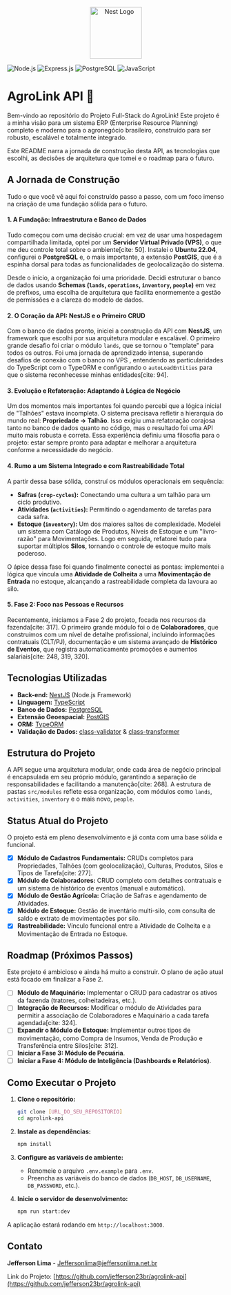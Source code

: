 <p align="center">
  <a href="http://nestjs.com/" target="blank"><img src="https://nestjs.com/img/logo-small.svg" width="120" alt="Nest Logo" /></a>
</p>

![Node.js](https://img.shields.io/badge/Node.js-43853D?style=for-the-badge&logo=node.js&logoColor=white)
![Express.js](https://img.shields.io/badge/Express.js-000000?style=for-the-badge&logo=express&logoColor=white)
![PostgreSQL](https://img.shields.io/badge/PostgreSQL-316192?style=for-the-badge&logo=postgresql&logoColor=white)
![JavaScript](https://img.shields.io/badge/JavaScript-F7DF1E?style=for-the-badge&logo=javascript&logoColor=black)

# AgroLink API 🌾

Bem-vindo ao repositório do Projeto Full-Stack do AgroLink! Este projeto é a minha visão para um sistema ERP (Enterprise Resource Planning) completo e moderno para o agronegócio brasileiro, construído para ser robusto, escalável e totalmente integrado.

Este README narra a jornada de construção desta API, as tecnologias que escolhi, as decisões de arquitetura que tomei e o roadmap para o futuro.

## A Jornada de Construção

Tudo o que você vê aqui foi construído passo a passo, com um foco imenso na criação de uma fundação sólida para o futuro.

#### 1. A Fundação: Infraestrutura e Banco de Dados
Tudo começou com uma decisão crucial: em vez de usar uma hospedagem compartilhada limitada, optei por um **Servidor Virtual Privado (VPS)**, o que me deu controle total sobre o ambiente[cite: 50]. Instalei o **Ubuntu 22.04**, configurei o **PostgreSQL** e, o mais importante, a extensão **PostGIS**, que é a espinha dorsal para todas as funcionalidades de geolocalização do sistema.

Desde o início, a organização foi uma prioridade. Decidi estruturar o banco de dados usando **Schemas (`lands`, `operations`, `inventory`, `people`)** em vez de prefixos, uma escolha de arquitetura que facilita enormemente a gestão de permissões e a clareza do modelo de dados.

#### 2. O Coração da API: NestJS e o Primeiro CRUD
Com o banco de dados pronto, iniciei a construção da API com **NestJS**, um framework que escolhi por sua arquitetura modular e escalável. O primeiro grande desafio foi criar o módulo `lands`, que se tornou o "template" para todos os outros. Foi uma jornada de aprendizado intensa, superando desafios de conexão com o banco no VPS , entendendo as particularidades do TypeScript com o TypeORM  e configurando o `autoLoadEntities` para que o sistema reconhecesse minhas entidades[cite: 94].

#### 3. Evolução e Refatoração: Adaptando à Lógica de Negócio
Um dos momentos mais importantes foi quando percebi que a lógica inicial de "Talhões" estava incompleta. O sistema precisava refletir a hierarquia do mundo real: **Propriedade -> Talhão**. Isso exigiu uma refatoração corajosa tanto no banco de dados quanto no código, mas o resultado foi uma API muito mais robusta e correta. Essa experiência definiu uma filosofia para o projeto: estar sempre pronto para adaptar e melhorar a arquitetura conforme a necessidade do negócio.

#### 4. Rumo a um Sistema Integrado e com Rastreabilidade Total
A partir dessa base sólida, construí os módulos operacionais em sequência:
* **Safras (`crop-cycles`):** Conectando uma cultura a um talhão para um ciclo produtivo.
* **Atividades (`activities`):** Permitindo o agendamento de tarefas para cada safra.
* **Estoque (`inventory`):** Um dos maiores saltos de complexidade. Modelei um sistema com Catálogo de Produtos, Níveis de Estoque e um "livro-razão" para Movimentações. Logo em seguida, refatorei tudo para suportar múltiplos **Silos**, tornando o controle de estoque muito mais poderoso.

O ápice dessa fase foi quando finalmente conectei as pontas: implementei a lógica que vincula uma **Atividade de Colheita** a uma **Movimentação de Entrada** no estoque, alcançando a rastreabilidade completa da lavoura ao silo.

#### 5. Fase 2: Foco nas Pessoas e Recursos
Recentemente, iniciamos a Fase 2 do projeto, focada nos recursos da fazenda[cite: 317]. O primeiro grande módulo foi o de **Colaboradores**, que construímos com um nível de detalhe profissional, incluindo informações contratuais (CLT/PJ), documentação e um sistema avançado de **Histórico de Eventos**, que registra automaticamente promoções e aumentos salariais[cite: 248, 319, 320].

## Tecnologias Utilizadas

* **Back-end:** [NestJS](https://nestjs.com/) (Node.js Framework)
* **Linguagem:** [TypeScript](https://www.typescriptlang.org/)
* **Banco de Dados:** [PostgreSQL](https://www.postgresql.org/) 
* **Extensão Geoespacial:** [PostGIS](https://postgis.net/) 
* **ORM:** [TypeORM](https://typeorm.io/)
* **Validação de Dados:** [class-validator](https://github.com/typestack/class-validator) & [class-transformer](https://github.com/typestack/class-transformer)

## Estrutura do Projeto
A API segue uma arquitetura modular, onde cada área de negócio principal é encapsulada em seu próprio módulo, garantindo a separação de responsabilidades e facilitando a manutenção[cite: 268]. A estrutura de pastas `src/modules` reflete essa organização, com módulos como `lands`, `activities`, `inventory` e o mais novo, `people`.

## Status Atual do Projeto
O projeto está em pleno desenvolvimento e já conta com uma base sólida e funcional.

- [x] **Módulo de Cadastros Fundamentais:** CRUDs completos para Propriedades, Talhões (com geolocalização), Culturas, Produtos, Silos e Tipos de Tarefa[cite: 277].
- [x] **Módulo de Colaboradores:** CRUD completo com detalhes contratuais e um sistema de histórico de eventos (manual e automático).
- [x] **Módulo de Gestão Agrícola:** Criação de Safras e agendamento de Atividades.
- [x] **Módulo de Estoque:** Gestão de inventário multi-silo, com consulta de saldo e extrato de movimentações por silo.
- [x] **Rastreabilidade:** Vínculo funcional entre a Atividade de Colheita e a Movimentação de Entrada no Estoque.

## Roadmap (Próximos Passos)

Este projeto é ambicioso e ainda há muito a construir. O plano de ação atual está focado em finalizar a Fase 2.

- [ ] **Módulo de Maquinário:** Implementar o CRUD para cadastrar os ativos da fazenda (tratores, colheitadeiras, etc.).
- [ ] **Integração de Recursos:** Modificar o módulo de Atividades para permitir a associação de Colaboradores e Maquinário a cada tarefa agendada[cite: 324].
- [ ] **Expandir o Módulo de Estoque:** Implementar outros tipos de movimentação, como Compra de Insumos, Venda de Produção e Transferência entre Silos[cite: 312].
- [ ] **Iniciar a Fase 3: Módulo de Pecuária**.
- [ ] **Iniciar a Fase 4: Módulo de Inteligência (Dashboards e Relatórios)**.

## Como Executar o Projeto

1.  **Clone o repositório:**
    ```bash
    git clone [URL_DO_SEU_REPOSITORIO]
    cd agrolink-api
    ```
2.  **Instale as dependências:**
    ```bash
    npm install
    ```
3.  **Configure as variáveis de ambiente:**
    * Renomeie o arquivo `.env.example` para `.env`.
    * Preencha as variáveis do banco de dados (`DB_HOST`, `DB_USERNAME`, `DB_PASSWORD`, etc.).

4.  **Inicie o servidor de desenvolvimento:**
    ```bash
    npm run start:dev
    ```
A aplicação estará rodando em `http://localhost:3000`.

## Contato
**Jefferson Lima** - [Jeffersonlima@jeffersonlima.net.br](mailto:Jeffersonlima@jeffersonlima.net.br)

Link do Projeto: [https://github.com/jefferson23br/agrolink-api](https://github.com/jefferson23br/agrolink-api)
